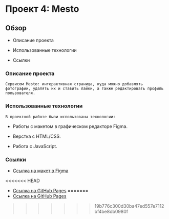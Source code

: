# Проект 4: Mesto

## Обзор

* Описание проекта

* Использованные технологии

* Ссылки

### **Описание проекта**

    Cервисом Mesto: интерактивная страница, куда можно добавлять фотографии, удалять их и ставить лайки, а также редактировать профиль пользователя.

### **Использованные технологии**

    В проектной работе были использованы технологии:

* Работы с макетом в графическом редакторе Figma.

* Верстка с HTML/CSS.

* Работа с JavaScript.

### **Ссылки**

* [Ссылка на макет в Figma](https://www.figma.com/file/2cn9N9jSkmxD84oJik7xL7/JavaScript.-Sprint-4?node-id=0%3A1)

<<<<<<< HEAD
* [Ссылка на GitHub Pages](https://beotrix3.github.io/mesto/index.html)
=======
* [Ссылка на GitHub Pages](https://beotrix3.github.io/mesto/index.html)
>>>>>>> 19b776c300d30ba47ed557e7112bf4be8db0980f
